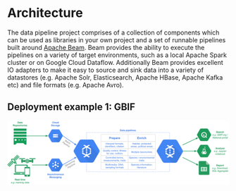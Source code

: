 # Architecture

The data pipeline project comprises of a collection of components which can be used as libraries 
in your own project and a set of runnable pipelines built around [Apache Beam][1]. 
Beam provides the ability to execute the pipelines on a variety of target environments, such as a local 
Apache Spark cluster or on Google Cloud Dataflow. Additionally Beam provides excellent IO adapters to 
make it easy to source and sink data into a variety of datastores (e.g. Apache Solr, Elasticsearch, 
Apache HBase, Apache Kafka etc) and file formats (e.g. Apache Avro).

## Deployment example 1: GBIF



     

   [1]: https://beam.apache.org  

![Architecture](images/primary.png)

